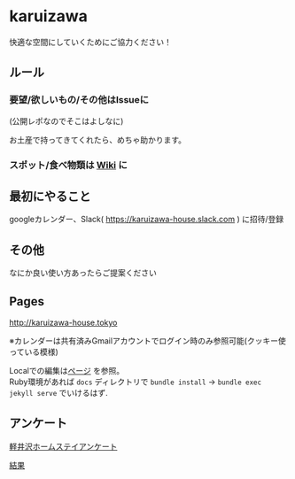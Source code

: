 # karuizawa

快適な空間にしていくためにご協力ください！

## ルール
### 要望/欲しいもの/その他はIssueに
(公開レポなのでそこはよしなに)

お土産で持ってきてくれたら、めちゃ助かります。

### スポット/食べ物類は [Wiki](https://github.com/adamist521/karuizawa_keikaku/wiki) に

## 最初にやること
googleカレンダー、Slack( https://karuizawa-house.slack.com ) に招待/登録

## その他
なにか良い使い方あったらご提案ください

## Pages
http://karuizawa-house.tokyo

※カレンダーは共有済みGmailアカウントでログイン時のみ参照可能(クッキー使っている模様)

Localでの編集は[ページ](https://help.github.com/articles/setting-up-your-github-pages-site-locally-with-jekyll/) を参照。  
Ruby環境があれば `docs` ディレクトリで `bundle install` → `bundle exec jekyll serve` でいけるはず.

## アンケート
[軽井沢ホームステイアンケート](https://goo.gl/forms/h9U5QbBLNRqAonrB2)

[結果](https://docs.google.com/spreadsheets/d/14yeFgKz87HwWKnHQ5i7FcRjO23RYMJltcKvhxSrtvX8/edit?usp=sharing)
